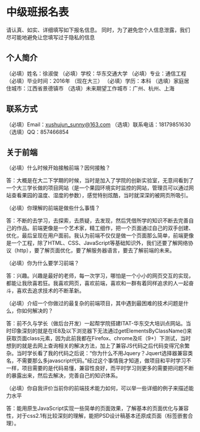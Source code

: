 # 中级班报名表

请认真、如实、详细填写如下报名信息。
同时，为了避免您个人信息泄露，我们尽可能地避免让您填写过于隐私的信息

## 个人简介

（必填）姓名：徐淑俊
（必填）学校：华东交通大学
（必填）专业：通信工程
（必填）毕业时间：2016年 （现在大三）
（必填）学历：本科
（选填）家庭居住城市：江西省景德镇市
（选填）未来期望工作城市：广州、杭州、上海

## 联系方式

（必填）Email：xushujun_sunny@163.com
（选填）联系电话：18179851630
（选填）QQ：857466854

## 关于前端

（必填）什么时候开始接触前端？因何接触？

 答：大概是在大二下学期的时候，当时是加入了学院的创新实验室，无意间看到了一个大三学长做的项目网站（是一个果园环境实时监控的网站，管理员可以通过网站查看果园的温度、湿度的参数），感觉特别炫酷，当时就深深的被网页所吸引。

（必填）你理解的前端是做些什么事情？

答：不断的去学习，去探索，去质疑，去发现，然后凭借所学的知识不断去完善自己的作品。前端更像是一个艺术家，精工细作，把一个页面通过自己的双手创建、优化，最后呈现在用户面前。我认为前端不仅仅是做一个页面那么简单，前端更像是一个工程，除了HTML、CSS、JavaScript等基础知识外，我们还要了解网络协议（http），要了解页面优化，要了解服务器语言，要去了解前端的未来。

（必填）你为什么要学习前端？

答：兴趣。兴趣是最好的老师，每一次学习，哪怕是一个小小的网页交互的实现，都能让我欣喜若狂。我喜欢网页，喜欢前端，喜欢和一群有着同样追求的人一起奋斗，喜欢去追求技术的不断革新。

（必填）介绍一个你做过的最复杂的前端项目，其中遇到最困难的技术问题是什么，你如何解决的？

答：前不久与学长（做后台开发）一起帮学院搭建ITAT-华东交大培训点网站。当时印象深刻的就是在IE8及以下浏览器下无法通过getElementsByClassName()来获取页面class元素，因为此前我都在Firefox、chrome及IE（9+）下测试，当时想到的就是去网上查询相关的解决方法，加上了兼容JS代码之后代码变得冗余繁杂。当时学长看了我的代码之后说：“你为什么不用Jquery？Jquert选择器兼容类名，不需要那么多javascript代码。”经过这个事情我才知道，做项目和平时学习不一样，项目需要的是代码易懂，兼容性良好，而平时学习则更多的需要把问题不断的暴露出来，然后去解决，完善自己的知识体系。

（必填）你自我评价当前你的前端技术能力如何，可以举一些详细的例子来描述能力水平

答：能用原生JavaScript实现一些简单的页面效果，了解基本的页面优化与兼容性，对于css2.1有比较深刻的理解，能把PSD设计稿基本还原成页面（标签嵌套合理）。
